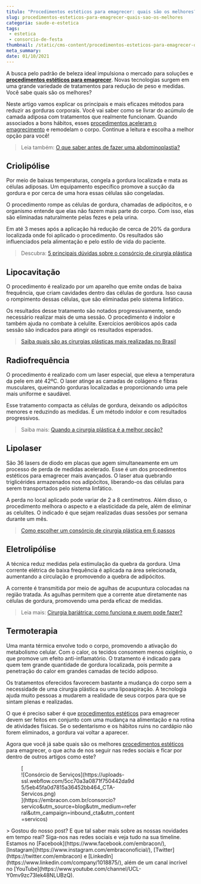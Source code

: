 ```yaml
---
titulo: "Procedimentos estéticos para emagrecer: quais são os melhores?"
slug: procedimentos-esteticos-para-emagrecer-quais-sao-os-melhores
categoria: saude-e-estetica
tags:
 - estetica
 - consorcio-de-festa
thumbnail: /static/cms-content/procedimentos-esteticos-para-emagrecer-quais-sao-os-melhores.jpg
meta_summary: 
date: 01/10/2021
---
```

A busca pelo padrão de beleza ideal impulsiona o mercado para soluções e [**procedimentos estéticos para emagrecer**](https://www.embracon.com.br/blog/por-que-fazer-um-consorcio-de-cirurgia-plastica). Novas tecnologias surgem em uma grande variedade de tratamentos para redução de peso e medidas. Você sabe quais são os melhores?

Neste artigo vamos explicar os principais e mais eficazes métodos para reduzir as gorduras corporais. Você vai saber como se livrar do acúmulo de camada adiposa com tratamentos que realmente funcionam. Quando associados a bons hábitos, esses [procedimentos aceleram o emagrecimento](https://www.embracon.com.br/blog/4-perguntas-e-respostas-sobre-a-lipoaspiracao) e remodelam o corpo. Continue a leitura e escolha a melhor opção para você!

> Leia também: [O que saber antes de fazer uma abdominoplastia?](https://www.embracon.com.br/blog/o-que-saber-antes-de-fazer-uma-abdominoplastia)

Criolipólise
------------

Por meio de baixas temperaturas, congela a gordura localizada e mata as células adiposas. Um equipamento específico promove a sucção da gordura e por cerca de uma hora essas células são congeladas.

O procedimento rompe as células de gordura, chamadas de adipócitos, e o organismo entende que elas não fazem mais parte do corpo. Com isso, elas são eliminadas naturalmente pelas fezes e pela urina.

Em até 3 meses após a aplicação há redução de cerca de 20% da gordura localizada onde foi aplicado o procedimento. Os resultados são influenciados pela alimentação e pelo estilo de vida do paciente.

> Descubra: [5 principais dúvidas sobre o consórcio de cirurgia plástica](https://www.embracon.com.br/blog/5-duvidas-sobre-o-consorcio-de-cirurgia)

Lipocavitação
-------------

O procedimento é realizado por um aparelho que emite ondas de baixa frequência, que criam cavidades dentro das células de gordura. Isso causa o rompimento dessas células, que são eliminadas pelo sistema linfático.

Os resultados desse tratamento são notados progressivamente, sendo necessário realizar mais de uma sessão. O procedimento é indolor e também ajuda no combate à celulite. Exercícios aeróbicos após cada sessão são indicados para atingir os resultados esperados.

> [Saiba quais são as cirurgias plásticas mais realizadas no Brasil](https://www.embracon.com.br/blog/saiba-quais-sao-as-cirurgias-plasticas-mais-realizadas-no-brasil)‍

Radiofrequência
---------------

O procedimento é realizado com um laser especial, que eleva a temperatura da pele em até 42ºC. O laser atinge as camadas de colágeno e fibras musculares, queimando gorduras localizadas e proporcionando uma pele mais uniforme e saudável.

Esse tratamento compacta as células de gordura, deixando os adipócitos menores e reduzindo as medidas. É um método indolor e com resultados progressivos.

> Saiba mais: [Quando a cirurgia plástica é a melhor opção?](https://www.embracon.com.br/blog/quando-a-cirurgia-plastica-e-a-melhor-opcao)

Lipolaser
---------

São 36 lasers de diodo em placas que agem simultaneamente em um processo de perda de medidas acelerado. Esse é um dos procedimentos estéticos para emagrecer mais avançados. O laser atua quebrando triglicérides armazenados nos adipócitos, liberando-os das células para serem transportados pelo sistema linfático.

A perda no local aplicado pode variar de 2 a 8 centímetros. Além disso, o procedimento melhora o aspecto e a elasticidade da pele, além de eliminar as celulites. O indicado é que sejam realizadas duas sessões por semana durante um mês.

> [Como escolher um consórcio de cirurgia plástica em 6 passos](https://www.embracon.com.br/blog/como-escolher-um-consorcio-de-cirurgia-plastica-em-6-passos)

Eletrolipólise
--------------

A técnica reduz medidas pela estimulação da quebra da gordura. Uma corrente elétrica de baixa frequência é aplicada na área selecionada, aumentando a circulação e promovendo a quebra de adipócitos.

A corrente é transmitida por meio de agulhas de acupuntura colocadas na região tratada. As agulhas permitem que a corrente atue diretamente nas células de gordura, promovendo uma perda eficaz de medidas.

> Leia mais: [Cirurgia bariátrica: como funciona e quem pode fazer?](https://www.embracon.com.br/blog/cirurgia-bariatrica-como-funciona-e-quem-pode-fazer)

Termoterapia
------------

Uma manta térmica envolve todo o corpo, promovendo a ativação do metabolismo celular. Com o calor, os tecidos consomem menos oxigênio, o que promove um efeito anti-inflamatório. O tratamento é indicado para quem tem grande quantidade de gordura localizada, pois permite a penetração do calor em grandes camadas de tecido adiposo.

Os tratamentos oferecidos favorecem bastante a mudança do corpo sem a necessidade de uma cirurgia plástica ou uma lipoaspiração. A tecnologia ajuda muito pessoas a mudarem a realidade de seus corpos para que se sintam plenas e realizadas.

O que é preciso saber é que [procedimentos estéticos](https://www.embracon.com.br/blog/5-duvidas-sobre-o-consorcio-de-cirurgia) para emagrecer devem ser feitos em conjunto com uma mudança na alimentação e na rotina de atividades físicas. Se o sedentarismo e os hábitos ruins no cardápio não forem eliminados, a gordura vai voltar a aparecer.

Agora que você já sabe quais são os melhores [procedimentos estéticos](https://www.embracon.com.br/consorcio-servicos) para emagrecer, o que acha de nos seguir nas redes sociais e ficar por dentro de outros artigos como este?

<figure class="w-richtext-figure-type-image w-richtext-align-center" style="max-width:310px">[<div>![Consórcio de Serviços](https://uploads-ssl.webflow.com/5cc70a3a0871f750442da9d5/5eb45fa0d7815a36452bb464_CTA-Servicos.png)</div>](https://embracon.com.br/consorcio?servico&utm_source=blog&utm_medium=referral&utm_campaign=inbound_cta&utm_content=servicos)</figure>> Gostou do nosso post? E que tal saber mais sobre as nossas novidades em tempo real? Siga-nos nas redes sociais e veja tudo na sua timeline. Estamos no [Facebook](https://www.facebook.com/embracon/), [Instagram](https://www.instagram.com/embraconoficial/), [Twitter](https://twitter.com/embracon) e [LinkedIn](https://www.linkedin.com/company/1018875/), além de um canal incrível no [YouTube](https://www.youtube.com/channel/UCL-Y0mv9zc73Iek48NLUBzQ).
